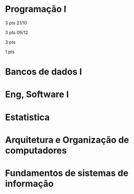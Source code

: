 # Programação I

<provas> 3 pts
21/10

<trabalhos> 3 pts
09/12

<ppi> 3 pts

<Qualitativa> 1 pts

# Bancos de dados I

<provas>

<trabalhos>

<ppi>

<Qualitativa>

# Eng, Software I

<provas>

<trabalhos>

<ppi>

<Qualitativa>

# Estatistica

<provas>

<trabalhos>

<ppi>

<Qualitativa>

# Arquitetura e Organização de computadores

<provas>

<trabalhos>

<ppi>

<Qualitativa>

# Fundamentos de sistemas de informação

<provas>

<trabalhos>

<ppi>

<Qualitativa>